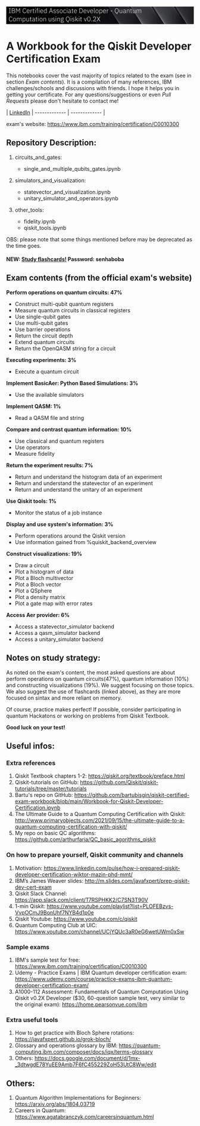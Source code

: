 ![](settings/images/ibm.png)

# A Workbook for the Qiskit Developer Certification Exam

This notebooks cover the vast majority of topics related to the exam (see in section _Exam contents_). It is a compilation of many references, IBM challenges/schools and discussions with friends. I hope it helps you in getting your certificate. For any questions/suggestions or even _Pull Requests_ please don't hesitate to contact me!

| [LinkedIn](https://www.linkedin.com/in/arthur-mendonca-faria/)  | ------------- | ------------- |

exam's website: https://www.ibm.com/training/certification/C0010300

## Repository Description:

1. circuits_and_gates:
   * single_and_multiple_qubits_gates.ipynb

2. simulators_and_visualization:
   * statevector_and_visualization.ipynb
   * unitary_simulator_and_operators.ipynb

3. other_tools:
   * fidelity.ipynb
   * qiskit_tools.ipynb   

OBS: please note that some things mentioned before may be deprecated as the time goes.

#### NEW:  [Study flashcards!](https://quizlet.com/br/703607098/qiskit-dev-certificate-flash-cards/) Password: senhaboba

## Exam contents (from the official exam's website)

**Perform operations on quantum circuits: 47%**
* Construct multi-qubit quantum registers
* Measure quantum circuits in classical registers
* Use single-qubit gates
* Use multi-qubit gates
* Use barrier operations
* Return the circuit depth
* Extend quantum circuits
* Return the OpenQASM string for a circuit

**Executing experiments: 3%**
* Execute a quantum circuit

**Implement BasicAer: Python Based Simulations: 3%**
* Use the available simulators

**Implement QASM: 1%**
* Read a QASM file and string

**Compare and contrast quantum information: 10%** 
* Use classical and quantum registers
* Use operators
* Measure fidelity

**Return the experiment results: 7%**
* Return and understand the histogram data of an experiment
* Return and understand the statevector of an experiment
* Return and understand the unitary of an experiment

**Use Qiskit tools: 1%**
* Monitor the status of a job instance

**Display and use system's information: 3%**

* Perform operations around the Qiskit version
* Use information gained from %quiskit_backend_overview

**Construct visualizations: 19%**
* Draw a circuit
* Plot a histogram of data
* Plot a Bloch multivector
* Plot a Bloch vector
* Plot a QSphere
* Plot a density matrix
* Plot a gate map with error rates

**Access Aer provider: 6%**
* Access a statevector_simulator backend
* Access a qasm_simulator backend
* Access a unitary_simulator backend

## Notes on study strategy:

As noted on the exam's content, the most asked questions are about perform operations on quantum circuits(47%), quantum information (10%) and constructing visualizations (19%).  We suggest focusing on those topics. We also suggest the use of flashcards (linked above), as they are more focused on sintax and more reliant on memory.

Of course, practice makes perfect! If possible, consider participating in quantum Hackatons or working on problems from Qiskit Textbook.

**Good luck on your test!**

## Useful infos:

### Extra references

1. Qiskit Textbook chapters 1-2: https://qiskit.org/textbook/preface.html
2. Qiskit-tutorials on GitHub: https://github.com/Qiskit/qiskit-tutorials/tree/master/tutorials
3. Bartu's repo on GitHub: https://github.com/bartubisgin/qiskit-certified-exam-workbook/blob/main/Workbook-for-Qiskit-Developer-Certification.ipynb
4. The Ultimate Guide to a Quantum Computing Certification with Qiskit: http://www.primaryobjects.com/2021/09/15/the-ultimate-guide-to-a-quantum-computing-certification-with-qiskit/
5. My repo on basic QC algorithms: https://github.com/arthurfaria/QC_basic_agorithms_qiskit

### On how to prepare yourself, Qiskit community and channels

1. Motivation: https://www.linkedin.com/pulse/how-i-prepared-qiskit-developer-certification-wiktor-mazin-phd-mmt/
2. IBM’s James Weaver slides: http://m.slides.com/javafxpert/prep-qiskit-dev-cert-exam
3. Qiskit Slack Channel: https://app.slack.com/client/T7RSPHKK2/C7SN3T90V
4. 1-min Qiskit: https://www.youtube.com/playlist?list=PLOFEBzvs-VvpOCmJ9BonUhf7NYB4d1p0e
5. Qiskit Youtube: https://www.youtube.com/c/qiskit
6. Quantum Computing Club at UIC: https://www.youtube.com/channel/UCjYQUc3aR0eG6wetUWm0xSw

### Sample exams

1. IBM's sample test for free: https://www.ibm.com/training/certification/C0010300
2. Udemy - Practice Exams | IBM Quantum developer certification exam: https://www.udemy.com/course/practice-exams-ibm-quantum-developer-certification-exam/
3. A1000-112 Assessment: Fundamentals of Quantum Computation Using Qiskit v0.2X Developer ($30, 60-question sample test, very similar to the original exam): https://home.pearsonvue.com/ibm 


### Extra useful tools

1. How to get practice with Bloch Sphere rotations: https://javafxpert.github.io/grok-bloch/
2. Glossary and operations glossary by IBM: https://quantum-computing.ibm.com/composer/docs/iqx/terms-glossary
3. Others: https://docs.google.com/document/d/1mx-_3dtwgdE78YuEE9Amb7F6fC455229ZoH53UtC8Ww/edit
 

## Others:

1. Quantum Algorithm Implementations for Beginners: https://arxiv.org/abs/1804.03719
2. Careers in Quantum: https://www.agatabranczyk.com/careersinquantum.html

